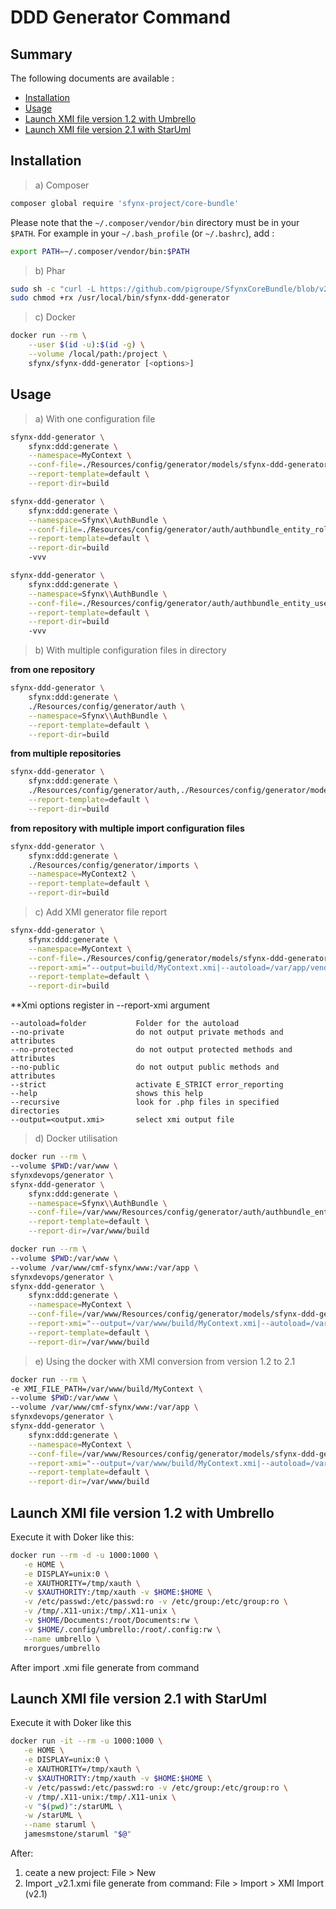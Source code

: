 # DDD Generator Command

## Summary

The following documents are available :

- [Installation](#installation)
- [Usage](#usage)
- [Launch XMI file version 1.2 with Umbrello](#launch-xmi-file-version-1-2-with-umbrello)
- [Launch XMI file version 2.1 with StarUml](#launch-xmi-file-version-2-1-with-struml)

## Installation

> a) Composer

```bash
composer global require 'sfynx-project/core-bundle'
```

Please note that the `~/.composer/vendor/bin` directory must be in your `$PATH`. For example in your `~/.bash_profile` (or `~/.bashrc`), add :

```bash
export PATH=~/.composer/vendor/bin:$PATH
```

> b) Phar

```bash
sudo sh -c "curl -L https://github.com/pigroupe/SfynxCoreBundle/blob/v2.11.2/releases/sfynx-ddd-generator.phar?raw=true > /usr/local/bin/sfynx-ddd-generator"
sudo chmod +rx /usr/local/bin/sfynx-ddd-generator
```

> c) Docker

```bash
docker run --rm \
    --user $(id -u):$(id -g) \
    --volume /local/path:/project \
    sfynx/sfynx-ddd-generator [<options>]
```

## Usage

> a) With one configuration file

```bash
sfynx-ddd-generator \
    sfynx:ddd:generate \
    --namespace=MyContext \
    --conf-file=./Resources/config/generator/models/sfynx-ddd-generator.yml \
    --report-template=default \
    --report-dir=build
```

```bash
sfynx-ddd-generator \
    sfynx:ddd:generate \
    --namespace=Sfynx\\AuthBundle \
    --conf-file=./Resources/config/generator/auth/authbundle_entity_role_api_query.yml \
    --report-template=default \
    --report-dir=build
    -vvv
```

```bash
sfynx-ddd-generator \
    sfynx:ddd:generate \
    --namespace=Sfynx\\AuthBundle \
    --conf-file=./Resources/config/generator/auth/authbundle_entity_user_api_command.yml \
    --report-template=default \
    --report-dir=build
    -vvv
```

> b) With multiple configuration files in directory

**from one repository**
```bash
sfynx-ddd-generator \
    sfynx:ddd:generate \
    ./Resources/config/generator/auth \
    --namespace=Sfynx\\AuthBundle \
    --report-template=default \
    --report-dir=build
```

**from multiple repositories**
```bash
sfynx-ddd-generator \
    sfynx:ddd:generate \
    ./Resources/config/generator/auth,./Resources/config/generator/models \
    --report-template=default \
    --report-dir=build
```

**from repository with multiple import configuration files**
```bash
sfynx-ddd-generator \
    sfynx:ddd:generate \
    ./Resources/config/generator/imports \
    --namespace=MyContext2 \
    --report-template=default \
    --report-dir=build
```

> c) Add XMI generator file report

```bash
sfynx-ddd-generator \
    sfynx:ddd:generate \
    --namespace=MyContext \
    --conf-file=./Resources/config/generator/models/sfynx-ddd-generator.yml \
    --report-xmi="--output=build/MyContext.xmi|--autoload=/var/app/vendor|--recursive|build/MyContext" \
    --report-template=default \
    --report-dir=build
```

**Xmi options register in --report-xmi argument
```
--autoload=folder           Folder for the autoload
--no-private                do not output private methods and attributes
--no-protected              do not output protected methods and attributes
--no-public                 do not output public methods and attributes
--strict                    activate E_STRICT error_reporting
--help                      shows this help
--recursive                 look for .php files in specified directories
--output=<output.xmi>       select xmi output file
```

> d) Docker utilisation

```bash
docker run --rm \
--volume $PWD:/var/www \
sfynxdevops/generator \
sfynx-ddd-generator \
    sfynx:ddd:generate \
    --namespace=Sfynx\\AuthBundle \
    --conf-file=/var/www/Resources/config/generator/auth/authbundle_entity_role_api.yml \
    --report-template=default \
    --report-dir=/var/www/build
```

```bash
docker run --rm \
--volume $PWD:/var/www \
--volume /var/www/cmf-sfynx/www:/var/app \
sfynxdevops/generator \
sfynx-ddd-generator \
    sfynx:ddd:generate \
    --namespace=MyContext \
    --conf-file=/var/www/Resources/config/generator/models/sfynx-ddd-generator.yml \
    --report-xmi="--output=/var/www/build/MyContext.xmi|--autoload=/var/app/vendor|--recursive|/var/www/build/MyContext" \
    --report-template=default \
    --report-dir=/var/www/build
```

> e) Using the docker with XMI conversion from version 1.2 to 2.1

```bash
docker run --rm \
-e XMI_FILE_PATH=/var/www/build/MyContext \
--volume $PWD:/var/www \
--volume /var/www/cmf-sfynx/www:/var/app \
sfynxdevops/generator \
sfynx-ddd-generator \
    sfynx:ddd:generate \
    --namespace=MyContext \
    --conf-file=/var/www/Resources/config/generator/models/sfynx-ddd-generator.yml \
    --report-xmi="--output=/var/www/build/MyContext.xmi|--autoload=/var/app/vendor|--recursive|/var/www/build/MyContext" \
    --report-template=default \
    --report-dir=/var/www/build
```

## Launch XMI file version 1.2 with Umbrello

Execute it with Doker like this:

```bash
docker run --rm -d -u 1000:1000 \
   -e HOME \
   -e DISPLAY=unix:0 \
   -e XAUTHORITY=/tmp/xauth \
   -v $XAUTHORITY:/tmp/xauth -v $HOME:$HOME \
   -v /etc/passwd:/etc/passwd:ro -v /etc/group:/etc/group:ro \
   -v /tmp/.X11-unix:/tmp/.X11-unix \
   -v $HOME/Documents:/root/Documents:rw \
   -v $HOME/.config/umbrello:/root/.config:rw \
   --name umbrello \
   mrorgues/umbrello
```

After import <XmiFile>.xmi file generate from command

## Launch XMI file version 2.1 with StarUml

Execute it with Doker like this

```bash
docker run -it --rm -u 1000:1000 \
   -e HOME \
   -e DISPLAY=unix:0 \
   -e XAUTHORITY=/tmp/xauth \
   -v $XAUTHORITY:/tmp/xauth -v $HOME:$HOME \
   -v /etc/passwd:/etc/passwd:ro -v /etc/group:/etc/group:ro \
   -v /tmp/.X11-unix:/tmp/.X11-unix \
   -v "$(pwd)":/starUML \
   -w /starUML \
   --name staruml \
   jamesmstone/staruml "$@"
```

After:
1) ceate a new project: File > New
2) Import <XmiFile>_v2.1.xmi file generate from command: File > Import > XMI Import (v2.1)
